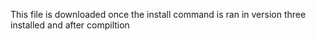 This file is downloaded once the install command is ran in version three installed and after compiltion